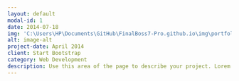 ```yaml
---
layout: default
modal-id: 1
date: 2014-07-18
img: 'C:\Users\HP\Documents\GitHub\FinalBoss7-Pro.github.io\img\portfolio\pexels-pixabay-163125.jpg'
alt: image-alt
project-date: April 2014
client: Start Bootstrap
category: Web Development
description: Use this area of the page to describe your project. Lorem ipsum dolor sit amet, consectetur adipisicing elit. Mollitia neque assumenda ipsam nihil, molestias magnam, recusandae quos quis inventore quisquam velit asperiores, vitae? Reprehenderit soluta, eos quod consequuntur itaque. Nam.
---
```

